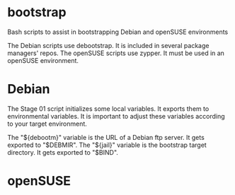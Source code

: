 # bootstrap
Bash scripts to assist in bootstrapping Debian and openSUSE environments

The Debian scripts use debootstrap.
It is included in several package managers' repos. 
The openSUSE scripts use zypper.
It must be used in an openSUSE environment.

# Debian
The Stage 01 script initializes some local variables.
It exports them to environmental variables.
It is important to adjust these variables according to your target environment.

The "${debootm}" variable is the URL of a Debian ftp server. 
It gets exported to "$DEBMIR".
The "${jail}" variable is the bootstrap target directory. 
It gets exported to "$BIND".

# openSUSE
